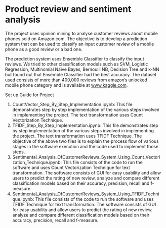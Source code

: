 # Product review and sentiment analysis


The project uses opinion mining to analyse customer reviews about mobile phones sold on Amazon.com. The objective is to develop a prediction system that can be used to classify an input customer review of a mobile phone as a good review or a bad one.


The prediction system uses Ensemble Classifier to classify the input reviews. We tried to other classification models such as SVM, Logistic Regression, Multinomial Naïve Bayes, Bernoulli NB, Decision Tree and k-NN but found out that Ensemble Classifier had the best accuracy. The dataset used consists of more than 400,000 reviews from amazon’s unlocked mobile phone category and is available at www.kaggle.com.

Set up Guide for Project

1. CountVector_Step_By_Step_Implementation.ipynb: This file demonstrates step by step implementation of the various steps involved in implementing the project. The text transformation uses Count Vectorization Technique.
2. TFIDF_Step_By_Step_Implementation.ipynb: This file demonstrates step by step implementation of the various steps involved in implementing the project. The text transformation uses TFIDF Technique.
The objective of the above two files is to explain the process flow of various stages in the software execution and the code used to implement those steps.
3. Sentimental_Analysis_OfCustomerReviews_System_Using_Count_Vectorization_Technique.ipynb: This file consists of the code to run the software and uses Count Vectorization Technique for text transformation. The software consists of GUI for easy usability and allow users to predict the rating of new review, analyze and compare different classification models based on their accuracy, precision, recall and f-measure.
4. Sentimental_Analysis_OfCustomerReviews_System_Using_TFIDF_Technique.ipynb: This file consists of the code to run the software and uses TFIDF Technique for text transformation. The software consists of GUI for easy usability and allow users to predict the rating of new review, analyze and compare different classification models based on their accuracy, precision, recall and f-measure.
